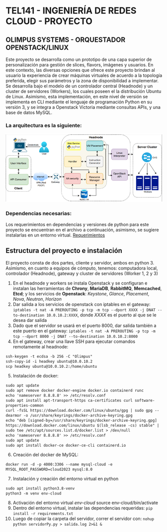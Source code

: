 # TEL141 - INGENIERÍA DE REDES CLOUD - PROYECTO
## OLIMPUS SYSTEMS - ORQUESTADOR OPENSTACK/LINUX
Este proyecto se desarrolla como un prototipo de una capa superior de personalización para gestión de slices, flavors, imágenes y usuarios. En este contexto, las diversas opciones que ofrece este proyecto brindan al usuario la experiencia de crear máquinas virtuales de acuerdo a la topología preferida, elegir sus parámetros y la zona de disponibilidad a implementar.
Se desarrolla bajo el modelo de un controlador central (Headnode) y un cluster de servidores (Workers), los cuales poseen el la distribución Ubuntu de Linux. Asimismo, esta implementación, en este nivel de versión se implementa en CLI mediante el lenguaje de programación Python en su versión 3, y se integra a Openstack Victoria mediante consultas APIs, y una base de datos MySQL.
### La arquitectura es la siguiente:
![Arquitectura de la aplicación](arquitectura.png)
### Dependencias necesarias:
Los requerimientos en dependencias y versiones de python para este proyecto se encuentran en el archivo a continuación, asimismo, se sugiere instalarlas en un entorno virtual.
[Requerimientos](requirements.txt)
## Estructura del proyecto e instalación
El proyecto consta de dos partes, cliente y servidor, ambos en python 3.
Asimismo, en cuanto a equipos de cómputo, tenemos: computadora local, controlador (Headnode), gateway y cluster de servidores (Worker 1, 2 y 3)
1. En el headnode y workers se instala Openstack y se configuran e instalan las herramientas de **Chrony**, **MariaDB**, **RabbitMQ**, **Memcached**, **Etcd**; y los servicios de **Openstack**: *Keystone*,  *Glance*, *Placement*, *Nova*, *Neutron*, *Horizon*
2. Dar salida a los servicios de openstack con iptables en el gateway: `iptables -t nat -A PREROUTING -p tcp -m tcp --dport XXXX -j DNAT --to-destination 10.0.10.2:XXXX`, donde *XXXX* es el puerto al que se le desea dar salida
3. Dado que el servidor se usará en el puerto 8000, dar salida también a este puerto en el gateway: `iptables -t nat -A PREROUTING -p tcp -m tcp --dport 8000 -j DNAT --to-destination 10.0.10.2:8000`
4. En el gateway, crear una llave SSH para ejecutar comandos remotamente al headnode:
```
ssh-keygen -t ecdsa -b 256 -C "Olimpus"
ssh-copy-id -i headkey ubuntu@10.0.10.2
scp headkey ubuntu@10.0.10.2:/home/ubuntu
```
5. Instalación de docker:
```
sudo apt update
sudo apt remove docker docker-engine docker.io containerd runc
echo 'nameserver 8.8.8.8' >> /etc/resolv.conf 
sudo apt install apt-transport-https ca-certificates curl software-properties-common
curl -fsSL https://download.docker.com/linux/ubuntu/gpg | sudo gpg --dearmor -o /usr/share/keyrings/docker-archive-keyring.gpg
echo "deb [signed-by=/usr/share/keyrings/docker-archive-keyring.gpg] https://download.docker.com/linux/ubuntu $(lsb_release -cs) stable" | sudo tee /etc/apt/sources.list.d/docker.list > /dev/null
echo 'nameserver 8.8.8.8' >> /etc/resolv.conf 
sudo apt update
sudo apt install docker-ce docker-ce-cli containerd.io
```
6. Creación del docker de MySQL:
```
docker run -d -p 4000:3306 --name mysql-cloud -e MYSQL_ROOT_PASSWORD=cloud2023 mysql:8.0
```
7. Instalación y creación del entorno virtual en python
```
sudo apt install python3.8-venv
python3 -m venv env-cloud
```
8. Activación del entorno virtual *env-cloud*
source env-cloud/bin/activate
9. Dentro del entorno virtual, instalar las dependencias requeridas:
`pip install -r requirements.txt`
10. Luego de copiar la carpeta del servidor, correr el servidor con:
`nohup python servidorPy.py > salida.log 2>&1 &`
